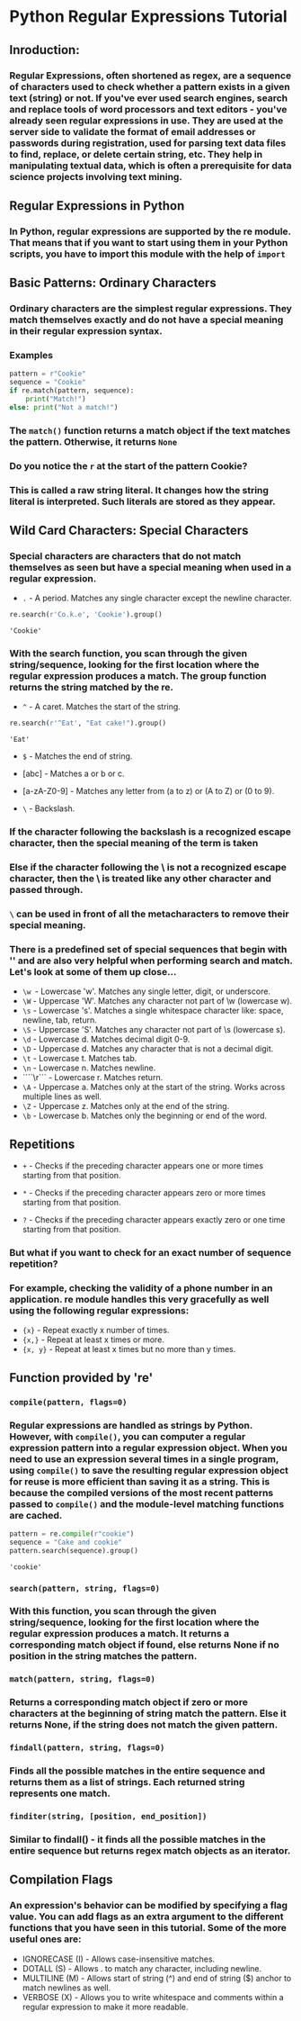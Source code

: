# Python Regular Expressions Tutorial
## Inroduction:
### Regular Expressions, often shortened as regex, are a sequence of characters used to check whether a pattern exists in a given text (string) or not. If you've ever used search engines, search and replace tools of word processors and text editors - you've already seen regular expressions in use. They are used at the server side to validate the format of email addresses or passwords during registration, used for parsing text data files to find, replace, or delete certain string, etc. They help in manipulating textual data, which is often a prerequisite for data science projects involving text mining.

## Regular Expressions in Python
### In Python, regular expressions are supported by the re module. That means that if you want to start using them in your Python scripts, you have to import this module with the help of ```import```

## Basic Patterns: Ordinary Characters
### Ordinary characters are the simplest regular expressions. They match themselves exactly and do not have a special meaning in their regular expression syntax.

### Examples
```python
pattern = r"Cookie"
sequence = "Cookie"
if re.match(pattern, sequence):
    print("Match!")
else: print("Not a match!")
```
### The ```match()``` function returns a match object if the text matches the pattern. Otherwise, it returns ```None```

### Do you notice the ```r``` at the start of the pattern Cookie?
### This is called a **raw string literal**. It changes how the string literal is interpreted. Such literals are stored as they appear.


## Wild Card Characters: Special Characters
### Special characters are characters that do not match themselves as seen but have a special meaning when used in a regular expression.

- ```.``` - A period. Matches any single character except the newline character.

```python
re.search(r'Co.k.e', 'Cookie').group()
```
```
'Cookie'
```

### With the search function, you scan through the given string/sequence, looking for the first location where the regular expression produces a match. The group function returns the string matched by the re. 

- ```^``` - A caret. Matches the start of the string.

```python
re.search(r'^Eat', "Eat cake!").group()
```
```
'Eat'
```

- ```$``` - Matches the end of string.
- [abc] - Matches a or b or c.
- [a-zA-Z0-9] - Matches any letter from (a to z) or (A to Z) or (0 to 9).

- ```\``` - Backslash.

### If the character following the backslash is a recognized escape character, then the special meaning of the term is taken 
### Else if the character following the \ is not a recognized escape character, then the \ is treated like any other character and passed through.
### ```\``` can be used in front of all the metacharacters to remove their special meaning.

### There is a predefined set of special sequences that begin with '\' and are also very helpful when performing search and match. Let's look at some of them up close...

- ```\w ```- Lowercase 'w'. Matches any single letter, digit, or underscore.
- ```\W``` - Uppercase 'W'. Matches any character not part of \w (lowercase w).
- ```\s``` - Lowercase 's'. Matches a single whitespace character like: space, newline, tab, return.
- ```\S``` - Uppercase 'S'. Matches any character not part of \s (lowercase s).
- ```\d``` - Lowercase d. Matches decimal digit 0-9.
- ```\D``` - Uppercase d. Matches any character that is not a decimal digit.
- ```\t``` - Lowercase t. Matches tab.
- ```\n``` - Lowercase n. Matches newline.
- ````\r``` - Lowercase r. Matches return.
- ```\A``` - Uppercase a. Matches only at the start of the string. Works across multiple lines as well.
- ```\Z``` - Uppercase z. Matches only at the end of the string.
- ```\b``` - Lowercase b. Matches only the beginning or end of the word.

## Repetitions
- ```+``` - Checks if the preceding character appears one or more times starting from that position.

- ```*``` - Checks if the preceding character appears zero or more times starting from that position.

- ```?``` - Checks if the preceding character appears exactly zero or one time starting from that position.

### But what if you want to check for an exact number of sequence repetition?

### For example, checking the validity of a phone number in an application. re module handles this very gracefully as well using the following regular expressions:

- ```{x}``` - Repeat exactly x number of times.
- ```{x,}``` - Repeat at least x times or more.
- ```{x, y}``` - Repeat at least x times but no more than y times.

## Function provided by 're'
### ```compile(pattern, flags=0)```
### Regular expressions are handled as strings by Python. However, with ```compile()```, you can computer a regular expression pattern into a regular expression object. When you need to use an expression several times in a single program, using ```compile()``` to save the resulting regular expression object for reuse is more efficient than saving it as a string. This is because the compiled versions of the most recent patterns passed to ```compile()``` and the module-level matching functions are cached.

```python
pattern = re.compile(r"cookie")
sequence = "Cake and cookie"
pattern.search(sequence).group()
```
```
'cookie'
```
### ```search(pattern, string, flags=0)```

### With this function, you scan through the given string/sequence, looking for the first location where the regular expression produces a match. It returns a corresponding match object if found, else returns None if no position in the string matches the pattern. 

### ```match(pattern, string, flags=0)```
### Returns a corresponding match object if zero or more characters at the beginning of string match the pattern. Else it returns None, if the string does not match the given pattern.
### ```findall(pattern, string, flags=0)```
### Finds all the possible matches in the entire sequence and returns them as a list of strings. Each returned string represents one match.

### ```finditer(string, [position, end_position])```

### Similar to findall() - it finds all the possible matches in the entire sequence but returns regex match objects as an iterator.

## Compilation Flags
### An expression's behavior can be modified by specifying a flag value. You can add flags as an extra argument to the different functions that you have seen in this tutorial. Some of the more useful ones are:

- IGNORECASE (I) - Allows case-insensitive matches.
- DOTALL (S) - Allows . to match any character, including newline.
- MULTILINE (M) - Allows start of string (^) and end of string ($) anchor to match newlines as well.
- VERBOSE (X) - Allows you to write whitespace and comments within a regular expression to make it more readable.
